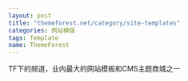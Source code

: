 ```yaml
---
layout: post
title: "themeforest.net/category/site-templates"
categories: 网站模版
tags: Template
name: ThemeForest
---
```

TF下的频道，业内最大的网站模板和CMS主题商城<!--break-->之一

